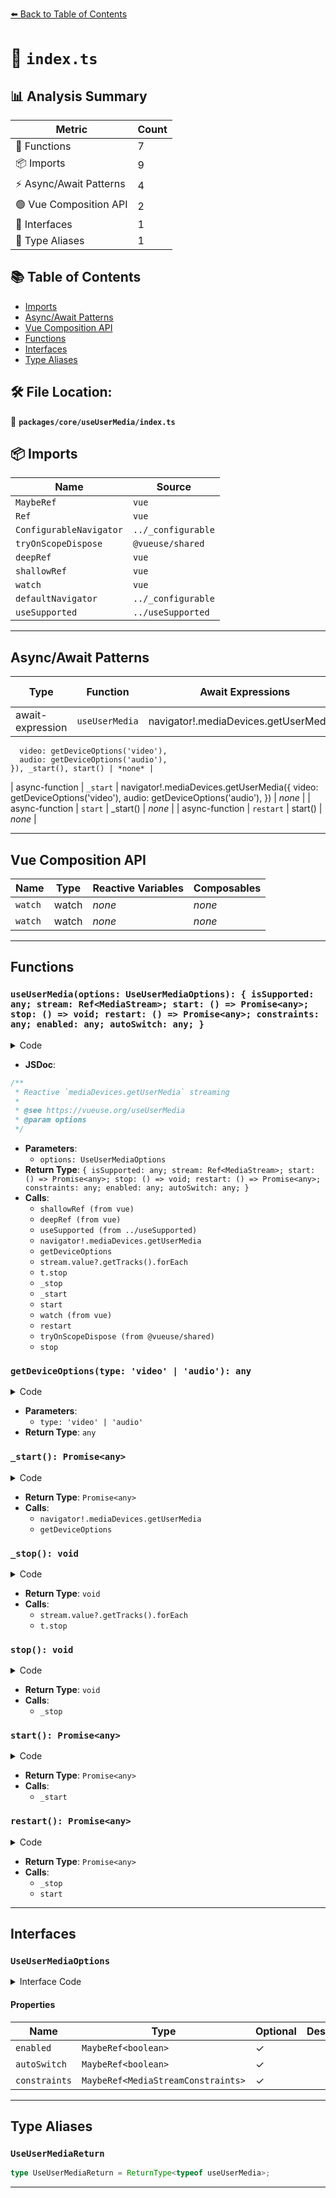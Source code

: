 [⬅️ Back to Table of Contents](../../../index.md)

# 📄 `index.ts`

## 📊 Analysis Summary

| Metric | Count |
|--------|-------|
| 🔧 Functions | 7 |
| 📦 Imports | 9 |
| ⚡ Async/Await Patterns | 4 |
| 🟢 Vue Composition API | 2 |
| 📐 Interfaces | 1 |
| 📑 Type Aliases | 1 |

## 📚 Table of Contents

- [Imports](#imports)
- [Async/Await Patterns](#asyncawait-patterns)
- [Vue Composition API](#vue-composition-api)
- [Functions](#functions)
- [Interfaces](#interfaces)
- [Type Aliases](#type-aliases)

## 🛠️ File Location:
📂 **`packages/core/useUserMedia/index.ts`**

## 📦 Imports

| Name | Source |
|------|--------|
| `MaybeRef` | `vue` |
| `Ref` | `vue` |
| `ConfigurableNavigator` | `../_configurable` |
| `tryOnScopeDispose` | `@vueuse/shared` |
| `deepRef` | `vue` |
| `shallowRef` | `vue` |
| `watch` | `vue` |
| `defaultNavigator` | `../_configurable` |
| `useSupported` | `../useSupported` |


---

## Async/Await Patterns

| Type | Function | Await Expressions | Promise Chains |
|------|----------|-------------------|----------------|
| await-expression | `useUserMedia` | navigator!.mediaDevices.getUserMedia({
      video: getDeviceOptions('video'),
      audio: getDeviceOptions('audio'),
    }), _start(), start() | *none* |
| async-function | `_start` | navigator!.mediaDevices.getUserMedia({
      video: getDeviceOptions('video'),
      audio: getDeviceOptions('audio'),
    }) | *none* |
| async-function | `start` | _start() | *none* |
| async-function | `restart` | start() | *none* |


---

## Vue Composition API

| Name | Type | Reactive Variables | Composables |
|------|------|-------------------|-------------|
| `watch` | watch | *none* | *none* |
| `watch` | watch | *none* | *none* |


---

## Functions

### `useUserMedia(options: UseUserMediaOptions): { isSupported: any; stream: Ref<MediaStream>; start: () => Promise<any>; stop: () => void; restart: () => Promise<any>; constraints: any; enabled: any; autoSwitch: any; }`

<details><summary>Code</summary>

```ts
export function useUserMedia(options: UseUserMediaOptions = {}) {
  const enabled = shallowRef(options.enabled ?? false)
  const autoSwitch = shallowRef(options.autoSwitch ?? true)
  const constraints = deepRef(options.constraints)
  const { navigator = defaultNavigator } = options
  const isSupported = useSupported(() => navigator?.mediaDevices?.getUserMedia)

  const stream: Ref<MediaStream | undefined> = shallowRef()

  function getDeviceOptions(type: 'video' | 'audio') {
    switch (type) {
      case 'video': {
        if (constraints.value)
          return constraints.value.video || false
        break
      }
      case 'audio': {
        if (constraints.value)
          return constraints.value.audio || false
        break
      }
    }
  }

  async function _start() {
    if (!isSupported.value || stream.value)
      return
    stream.value = await navigator!.mediaDevices.getUserMedia({
      video: getDeviceOptions('video'),
      audio: getDeviceOptions('audio'),
    })
    return stream.value
  }

  function _stop() {
    stream.value?.getTracks().forEach(t => t.stop())
    stream.value = undefined
  }

  function stop() {
    _stop()
    enabled.value = false
  }

  async function start() {
    await _start()
    if (stream.value)
      enabled.value = true
    return stream.value
  }

  async function restart() {
    _stop()
    return await start()
  }

  watch(
    enabled,
    (v) => {
      if (v)
        _start()
      else _stop()
    },
    { immediate: true },
  )

  watch(
    constraints,
    () => {
      if (autoSwitch.value && stream.value)
        restart()
    },
    { immediate: true },
  )

  tryOnScopeDispose(() => {
    stop()
  })

  return {
    isSupported,
    stream,
    start,
    stop,
    restart,
    constraints,
    enabled,
    autoSwitch,
  }
}
```
</details>

- **JSDoc**:
```ts
/**
 * Reactive `mediaDevices.getUserMedia` streaming
 *
 * @see https://vueuse.org/useUserMedia
 * @param options
 */
```

- **Parameters**:
  - `options: UseUserMediaOptions`
- **Return Type**: `{ isSupported: any; stream: Ref<MediaStream>; start: () => Promise<any>; stop: () => void; restart: () => Promise<any>; constraints: any; enabled: any; autoSwitch: any; }`
- **Calls**:
  - `shallowRef (from vue)`
  - `deepRef (from vue)`
  - `useSupported (from ../useSupported)`
  - `navigator!.mediaDevices.getUserMedia`
  - `getDeviceOptions`
  - `stream.value?.getTracks().forEach`
  - `t.stop`
  - `_stop`
  - `_start`
  - `start`
  - `watch (from vue)`
  - `restart`
  - `tryOnScopeDispose (from @vueuse/shared)`
  - `stop`
### `getDeviceOptions(type: 'video' | 'audio'): any`

<details><summary>Code</summary>

```ts
function getDeviceOptions(type: 'video' | 'audio') {
    switch (type) {
      case 'video': {
        if (constraints.value)
          return constraints.value.video || false
        break
      }
      case 'audio': {
        if (constraints.value)
          return constraints.value.audio || false
        break
      }
    }
  }
```
</details>

- **Parameters**:
  - `type: 'video' | 'audio'`
- **Return Type**: `any`
### `_start(): Promise<any>`

<details><summary>Code</summary>

```ts
async function _start() {
    if (!isSupported.value || stream.value)
      return
    stream.value = await navigator!.mediaDevices.getUserMedia({
      video: getDeviceOptions('video'),
      audio: getDeviceOptions('audio'),
    })
    return stream.value
  }
```
</details>

- **Return Type**: `Promise<any>`
- **Calls**:
  - `navigator!.mediaDevices.getUserMedia`
  - `getDeviceOptions`
### `_stop(): void`

<details><summary>Code</summary>

```ts
function _stop() {
    stream.value?.getTracks().forEach(t => t.stop())
    stream.value = undefined
  }
```
</details>

- **Return Type**: `void`
- **Calls**:
  - `stream.value?.getTracks().forEach`
  - `t.stop`
### `stop(): void`

<details><summary>Code</summary>

```ts
function stop() {
    _stop()
    enabled.value = false
  }
```
</details>

- **Return Type**: `void`
- **Calls**:
  - `_stop`
### `start(): Promise<any>`

<details><summary>Code</summary>

```ts
async function start() {
    await _start()
    if (stream.value)
      enabled.value = true
    return stream.value
  }
```
</details>

- **Return Type**: `Promise<any>`
- **Calls**:
  - `_start`
### `restart(): Promise<any>`

<details><summary>Code</summary>

```ts
async function restart() {
    _stop()
    return await start()
  }
```
</details>

- **Return Type**: `Promise<any>`
- **Calls**:
  - `_stop`
  - `start`

---

## Interfaces

### `UseUserMediaOptions`

<details><summary>Interface Code</summary>

```ts
export interface UseUserMediaOptions extends ConfigurableNavigator {
  /**
   * If the stream is enabled
   * @default false
   */
  enabled?: MaybeRef<boolean>
  /**
   * Recreate stream when deviceIds or constraints changed
   *
   * @default true
   */
  autoSwitch?: MaybeRef<boolean>
  /**
   * MediaStreamConstraints to be applied to the requested MediaStream
   * If provided, the constraints will override videoDeviceId and audioDeviceId
   *
   * @default {}
   */
  constraints?: MaybeRef<MediaStreamConstraints>
}
```
</details>

#### Properties

| Name | Type | Optional | Description |
|------|------|----------|-------------|
| `enabled` | `MaybeRef<boolean>` | ✓ |  |
| `autoSwitch` | `MaybeRef<boolean>` | ✓ |  |
| `constraints` | `MaybeRef<MediaStreamConstraints>` | ✓ |  |


---

## Type Aliases

### `UseUserMediaReturn`

```ts
type UseUserMediaReturn = ReturnType<typeof useUserMedia>;
```


---
